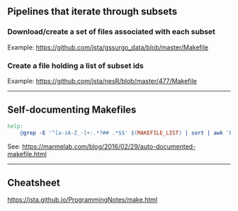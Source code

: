 
## Pipelines that iterate through subsets

### Download/create a set of files associated with each subset

Example: https://github.com/jsta/gssurgo_data/blob/master/Makefile

### Create a file holding a list of subset ids

Example: https://github.com/jsta/nesR/blob/master/477/Makefile

----

## Self-documenting Makefiles

```makefile
help:
	@grep -E '^[a-zA-Z_-]+:.*?## .*$$' $(MAKEFILE_LIST) | sort | awk 'BEGIN {FS = ":.*?## "}; {printf "\033[36m%-30s\033[0m %s\n", $$1, $$2}'
```

See: https://marmelab.com/blog/2016/02/29/auto-documented-makefile.html

----

## Cheatsheet

https://jsta.github.io/ProgrammingNotes/make.html
